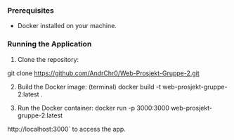 ### Prerequisites

- Docker installed on your machine.

### Running the Application

1. Clone the repository:

git clone https://github.com/AndrChr0/Web-Prosjekt-Gruppe-2.git

2. Build the Docker image: (terminal)
   docker build -t web-prosjekt-gruppe-2:latest .

3. Run the Docker container:
   docker run -p 3000:3000 web-prosjekt-gruppe-2:latest

http://localhost:3000` to access the app.

```

```
